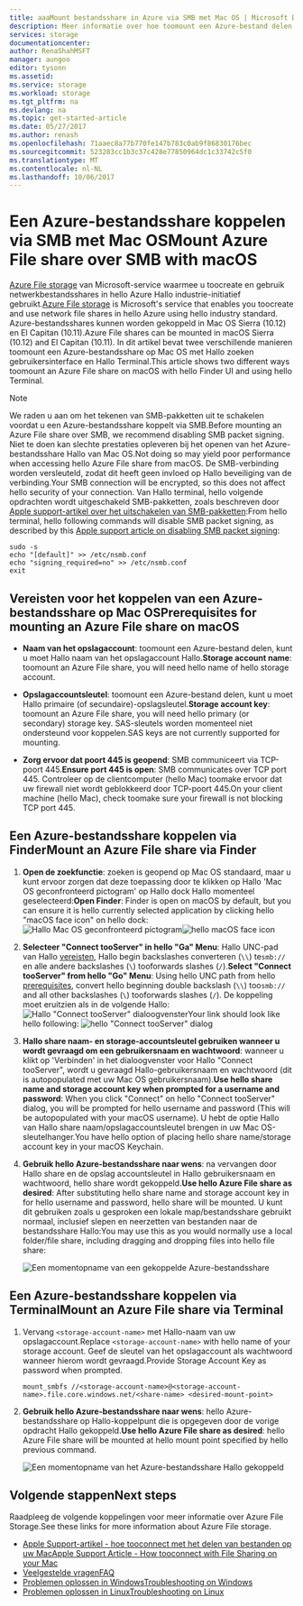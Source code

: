 ```yaml
---
title: aaaMount bestandsshare in Azure via SMB met Mac OS | Microsoft Docs
description: Meer informatie over hoe toomount een Azure-bestand delen via SMB met Mac OS.
services: storage
documentationcenter: 
author: RenaShahMSFT
manager: aungoo
editor: tysonn
ms.assetid: 
ms.service: storage
ms.workload: storage
ms.tgt_pltfrm: na
ms.devlang: na
ms.topic: get-started-article
ms.date: 05/27/2017
ms.author: renash
ms.openlocfilehash: 71aaec8a77b770fe147b783c0ab9f86830176bec
ms.sourcegitcommit: 523283cc1b3c37c428e77850964dc1c33742c5f0
ms.translationtype: MT
ms.contentlocale: nl-NL
ms.lasthandoff: 10/06/2017
---
```

# <a name="mount-azure-file-share-over-smb-with-macos"></a><span data-ttu-id="00948-103">Een Azure-bestandsshare koppelen via SMB met Mac OS</span><span class="sxs-lookup"><span data-stu-id="00948-103">Mount Azure File share over SMB with macOS</span></span>
<span data-ttu-id="00948-104">[Azure File storage](../storage-dotnet-how-to-use-files.md) van Microsoft-service waarmee u toocreate en gebruik netwerkbestandsshares in hello Azure Hallo industrie-initiatief gebruikt.</span><span class="sxs-lookup"><span data-stu-id="00948-104">[Azure File storage](../storage-dotnet-how-to-use-files.md) is Microsoft's service that enables you toocreate and use network file shares in hello Azure using hello industry standard.</span></span> <span data-ttu-id="00948-105">Azure-bestandsshares kunnen worden gekoppeld in Mac OS Sierra (10.12) en El Capitan (10.11).</span><span class="sxs-lookup"><span data-stu-id="00948-105">Azure File shares can be mounted in macOS Sierra (10.12) and El Capitan (10.11).</span></span> <span data-ttu-id="00948-106">In dit artikel bevat twee verschillende manieren toomount een Azure-bestandsshare op Mac OS met Hallo zoeken gebruikersinterface en Hallo Terminal.</span><span class="sxs-lookup"><span data-stu-id="00948-106">This article shows two different ways toomount an Azure File share on macOS with hello Finder UI and using hello Terminal.</span></span>

> [!Note]  
> <span data-ttu-id="00948-107">We raden u aan om het tekenen van SMB-pakketten uit te schakelen voordat u een Azure-bestandsshare koppelt via SMB.</span><span class="sxs-lookup"><span data-stu-id="00948-107">Before mounting an Azure File share over SMB, we recommend disabling SMB packet signing.</span></span> <span data-ttu-id="00948-108">Niet te doen kan slechte prestaties opleveren bij het openen van het Azure-bestandsshare Hallo van Mac OS.</span><span class="sxs-lookup"><span data-stu-id="00948-108">Not doing so may yield poor performance when accessing hello Azure File share from macOS.</span></span> <span data-ttu-id="00948-109">De SMB-verbinding worden versleuteld, zodat dit heeft geen invloed op Hallo beveiliging van de verbinding.</span><span class="sxs-lookup"><span data-stu-id="00948-109">Your SMB connection will be encrypted, so this does not affect hello security of your connection.</span></span> <span data-ttu-id="00948-110">Van Hallo terminal, hello volgende opdrachten wordt uitgeschakeld SMB-pakketten, zoals beschreven door [Apple support-artikel over het uitschakelen van SMB-pakketten](https://support.apple.com/HT205926):</span><span class="sxs-lookup"><span data-stu-id="00948-110">From hello terminal, hello following commands will disable SMB packet signing, as described by this [Apple support article on disabling SMB packet signing](https://support.apple.com/HT205926):</span></span>  
>    ```
>    sudo -s
>    echo "[default]" >> /etc/nsmb.conf
>    echo "signing_required=no" >> /etc/nsmb.conf
>    exit
>    ```

## <a name="prerequisites-for-mounting-an-azure-file-share-on-macos"></a><span data-ttu-id="00948-111">Vereisten voor het koppelen van een Azure-bestandsshare op Mac OS</span><span class="sxs-lookup"><span data-stu-id="00948-111">Prerequisites for mounting an Azure File share on macOS</span></span>
* <span data-ttu-id="00948-112">**Naam van het opslagaccount**: toomount een Azure-bestand delen, kunt u moet Hallo naam van het opslagaccount Hallo.</span><span class="sxs-lookup"><span data-stu-id="00948-112">**Storage account name**: toomount an Azure File share, you will need hello name of hello storage account.</span></span>

* <span data-ttu-id="00948-113">**Opslagaccountsleutel**: toomount een Azure-bestand delen, kunt u moet Hallo primaire (of secundaire)-opslagsleutel.</span><span class="sxs-lookup"><span data-stu-id="00948-113">**Storage account key**: toomount an Azure File share, you will need hello primary (or secondary) storage key.</span></span> <span data-ttu-id="00948-114">SAS-sleutels worden momenteel niet ondersteund voor koppelen.</span><span class="sxs-lookup"><span data-stu-id="00948-114">SAS keys are not currently supported for mounting.</span></span>

* <span data-ttu-id="00948-115">**Zorg ervoor dat poort 445 is geopend**: SMB communiceert via TCP-poort 445.</span><span class="sxs-lookup"><span data-stu-id="00948-115">**Ensure port 445 is open**: SMB communicates over TCP port 445.</span></span> <span data-ttu-id="00948-116">Controleer op de clientcomputer (hello Mac) toomake ervoor dat uw firewall niet wordt geblokkeerd door TCP-poort 445.</span><span class="sxs-lookup"><span data-stu-id="00948-116">On your client machine (hello Mac), check toomake sure your firewall is not blocking TCP port 445.</span></span>

## <a name="mount-an-azure-file-share-via-finder"></a><span data-ttu-id="00948-117">Een Azure-bestandsshare koppelen via Finder</span><span class="sxs-lookup"><span data-stu-id="00948-117">Mount an Azure File share via Finder</span></span>
1. <span data-ttu-id="00948-118">**Open de zoekfunctie**: zoeken is geopend op Mac OS standaard, maar u kunt ervoor zorgen dat deze toepassing door te klikken op Hallo 'Mac OS geconfronteerd pictogram' op Hallo dock Hallo momenteel geselecteerd:</span><span class="sxs-lookup"><span data-stu-id="00948-118">**Open Finder**: Finder is open on macOS by default, but you can ensure it is hello currently selected application by clicking hello "macOS face icon" on hello dock:</span></span>  
    <span data-ttu-id="00948-119">![Hallo Mac OS geconfronteerd pictogram](./media/storage-how-to-use-files-mac/mount-via-finder-1.png)</span><span class="sxs-lookup"><span data-stu-id="00948-119">![hello macOS face icon](./media/storage-how-to-use-files-mac/mount-via-finder-1.png)</span></span>

2. <span data-ttu-id="00948-120">**Selecteer "Connect tooServer" in hello "Ga" Menu**: Hallo UNC-pad van Hallo [vereisten](#preq), Hallo begin backslashes converteren (`\\`) te`smb://` en alle andere backslashes (`\`) tooforwards slashes (`/`).</span><span class="sxs-lookup"><span data-stu-id="00948-120">**Select "Connect tooServer" from hello "Go" Menu**: Using hello UNC path from hello [prerequisites](#preq), convert hello beginning double backslash (`\\`) too`smb://` and all other backslashes (`\`) tooforwards slashes (`/`).</span></span> <span data-ttu-id="00948-121">De koppeling moet eruitzien als in de volgende Hallo: ![Hallo "Connect tooServer" dialoogvenster](./media/storage-how-to-use-files-mac/mount-via-finder-2.png)</span><span class="sxs-lookup"><span data-stu-id="00948-121">Your link should look like hello following: ![hello "Connect tooServer" dialog](./media/storage-how-to-use-files-mac/mount-via-finder-2.png)</span></span>

3. <span data-ttu-id="00948-122">**Hallo share naam- en storage-accountsleutel gebruiken wanneer u wordt gevraagd om een gebruikersnaam en wachtwoord**: wanneer u klikt op 'Verbinden' in het dialoogvenster voor Hallo "Connect tooServer", wordt u gevraagd Hallo-gebruikersnaam en wachtwoord (dit is autopopulated met uw Mac OS gebruikersnaam).</span><span class="sxs-lookup"><span data-stu-id="00948-122">**Use hello share name and storage account key when prompted for a username and password**: When you click "Connect" on hello "Connect tooServer" dialog, you will be prompted for hello username and password (This will be autopopulated with your macOS username).</span></span> <span data-ttu-id="00948-123">U hebt de optie Hallo van Hallo share naam/opslagaccountsleutel brengen in uw Mac OS-sleutelhanger.</span><span class="sxs-lookup"><span data-stu-id="00948-123">You have hello option of placing hello share name/storage account key in your macOS Keychain.</span></span>

4. <span data-ttu-id="00948-124">**Gebruik hello Azure-bestandsshare naar wens**: na vervangen door Hallo share en de opslag accountsleutel in Hallo gebruikersnaam en wachtwoord, hello share wordt gekoppeld.</span><span class="sxs-lookup"><span data-stu-id="00948-124">**Use hello Azure File share as desired**: After substituting hello share name and storage account key in for hello username and password, hello share will be mounted.</span></span> <span data-ttu-id="00948-125">U kunt dit gebruiken zoals u gesproken een lokale map/bestandsshare gebruikt normaal, inclusief slepen en neerzetten van bestanden naar de bestandsshare Hallo:</span><span class="sxs-lookup"><span data-stu-id="00948-125">You may use this as you would normally use a local folder/file share, including dragging and dropping files into hello file share:</span></span>

    ![Een momentopname van een gekoppelde Azure-bestandsshare](./media/storage-how-to-use-files-mac/mount-via-finder-3.png)

## <a name="mount-an-azure-file-share-via-terminal"></a><span data-ttu-id="00948-127">Een Azure-bestandsshare koppelen via Terminal</span><span class="sxs-lookup"><span data-stu-id="00948-127">Mount an Azure File share via Terminal</span></span>
1. <span data-ttu-id="00948-128">Vervang `<storage-account-name>` met Hallo-naam van uw opslagaccount.</span><span class="sxs-lookup"><span data-stu-id="00948-128">Replace `<storage-account-name>` with hello name of your storage account.</span></span> <span data-ttu-id="00948-129">Geef de sleutel van het opslagaccount als wachtwoord wanneer hierom wordt gevraagd.</span><span class="sxs-lookup"><span data-stu-id="00948-129">Provide Storage Account Key as password when prompted.</span></span> 

    ```
    mount_smbfs //<storage-account-name>@<storage-account-name>.file.core.windows.net/<share-name> <desired-mount-point>
    ```

2. <span data-ttu-id="00948-130">**Gebruik hello Azure-bestandsshare naar wens**: hello Azure-bestandsshare op Hallo-koppelpunt die is opgegeven door de vorige opdracht Hallo gekoppeld.</span><span class="sxs-lookup"><span data-stu-id="00948-130">**Use hello Azure File share as desired**: hello Azure File share will be mounted at hello mount point specified by hello previous command.</span></span>  

    ![Een momentopname van het Azure-bestandsshare Hallo gekoppeld](./media/storage-how-to-use-files-mac/mount-via-terminal-1.png)

## <a name="next-steps"></a><span data-ttu-id="00948-132">Volgende stappen</span><span class="sxs-lookup"><span data-stu-id="00948-132">Next steps</span></span>
<span data-ttu-id="00948-133">Raadpleeg de volgende koppelingen voor meer informatie over Azure File Storage.</span><span class="sxs-lookup"><span data-stu-id="00948-133">See these links for more information about Azure File storage.</span></span>

* [<span data-ttu-id="00948-134">Apple Support-artikel - hoe tooconnect met het delen van bestanden op uw Mac</span><span class="sxs-lookup"><span data-stu-id="00948-134">Apple Support Article - How tooconnect with File Sharing on your Mac</span></span>](https://support.apple.com/HT204445)
* [<span data-ttu-id="00948-135">Veelgestelde vragen</span><span class="sxs-lookup"><span data-stu-id="00948-135">FAQ</span></span>](../storage-files-faq.md)
* [<span data-ttu-id="00948-136">Problemen oplossen in Windows</span><span class="sxs-lookup"><span data-stu-id="00948-136">Troubleshooting on Windows</span></span>](storage-troubleshoot-windows-file-connection-problems.md)      
* [<span data-ttu-id="00948-137">Problemen oplossen in Linux</span><span class="sxs-lookup"><span data-stu-id="00948-137">Troubleshooting on Linux</span></span>](storage-troubleshoot-linux-file-connection-problems.md)    